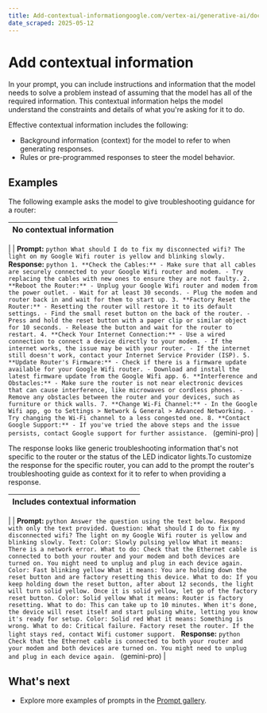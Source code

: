 ```yaml
---
title: Add-contextual-informationgoogle.com/vertex-ai/generative-ai/docs/learn/prompts/contextual-information
date_scraped: 2025-05-12
---
```


# Add contextual information 

In your prompt, you can include instructions and information that the model needs to solve a
problem instead of assuming that the model has all of the required information. This contextual
information helps the model understand the constraints and details of what you're asking for it to
do.

Effective contextual information includes the following:

- Background information (context) for the model to refer to when generating
 responses.
- Rules or pre-programmed responses to steer the model behavior.

## Examples

The following example asks the model to give troubleshooting guidance for a router:

| No contextual information |
| --- |
|
| **Prompt:** ```python What should I do to fix my disconnected wifi? The light on my Google Wifi router is yellow and blinking slowly. ``` **Response:** ```python 1. **Check the Cables:** - Make sure that all cables are securely connected to your Google Wifi router and modem. - Try replacing the cables with new ones to ensure they are not faulty. 2. **Reboot the Router:** - Unplug your Google Wifi router and modem from the power outlet. - Wait for at least 30 seconds. - Plug the modem and router back in and wait for them to start up. 3. **Factory Reset the Router:** - Resetting the router will restore it to its default settings. - Find the small reset button on the back of the router. - Press and hold the reset button with a paper clip or similar object for 10 seconds. - Release the button and wait for the router to restart. 4. **Check Your Internet Connection:** - Use a wired connection to connect a device directly to your modem. - If the internet works, the issue may be with your router. - If the internet still doesn't work, contact your Internet Service Provider (ISP). 5. **Update Router's Firmware:** - Check if there is a firmware update available for your Google Wifi router. - Download and install the latest firmware update from the Google Wifi app. 6. **Interference and Obstacles:** - Make sure the router is not near electronic devices that can cause interference, like microwaves or cordless phones. - Remove any obstacles between the router and your devices, such as furniture or thick walls. 7. **Change Wi-Fi Channel:** - In the Google Wifi app, go to Settings > Network & General > Advanced Networking. - Try changing the Wi-Fi channel to a less congested one. 8. **Contact Google Support:** - If you've tried the above steps and the issue persists, contact Google support for further assistance. ``` (gemini-pro) |

The response looks like generic troubleshooting information that's not specific to the router or
the status of the LED indicator lights.To customize the response for the specific router, you can add to the prompt the router's
troubleshooting guide as context for it to refer to when providing a response.

| Includes contextual information |
| --- |
|
| **Prompt:** ```python Answer the question using the text below. Respond with only the text provided. Question: What should I do to fix my disconnected wifi? The light on my Google Wifi router is yellow and blinking slowly. Text: Color: Slowly pulsing yellow What it means: There is a network error. What to do: Check that the Ethernet cable is connected to both your router and your modem and both devices are turned on. You might need to unplug and plug in each device again. Color: Fast blinking yellow What it means: You are holding down the reset button and are factory resetting this device. What to do: If you keep holding down the reset button, after about 12 seconds, the light will turn solid yellow. Once it is solid yellow, let go of the factory reset button. Color: Solid yellow What it means: Router is factory resetting. What to do: This can take up to 10 minutes. When it's done, the device will reset itself and start pulsing white, letting you know it's ready for setup. Color: Solid red What it means: Something is wrong. What to do: Critical failure. Factory reset the router. If the light stays red, contact Wifi customer support. ``` **Response:** ```python Check that the Ethernet cable is connected to both your router and your modem and both devices are turned on. You might need to unplug and plug in each device again. ``` (gemini-pro) |

## What's next

- Explore more examples of prompts in the
 [Prompt gallery](https://cloud.google.com/vertex-ai/generative-ai/docs/prompt-gallery).